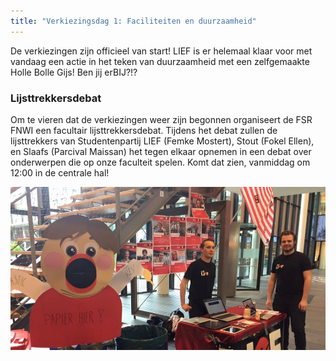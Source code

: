 ```yaml
---
title: "Verkiezingsdag 1: Faciliteiten en duurzaamheid"
---
```

De verkiezingen zijn officieel van start! LIEF is er helemaal klaar voor met vandaag een actie in het teken van duurzaamheid met een zelfgemaakte Holle Bolle Gijs! Ben jij erBIJ?!?

### Lijsttrekkersdebat

Om te vieren dat de verkiezingen weer zijn begonnen organiseert de FSR FNWI een facultair lijsttrekkersdebat. Tijdens het debat zullen de lijsttrekkers van Studentenpartij LIEF (Femke Mostert), Stout (Fokel Ellen), en Slaafs (Parcival Maissan) het tegen elkaar opnemen in een debat over onderwerpen die op onze faculteit spelen. Komt dat zien, vanmiddag om 12:00 in de centrale hal!

![](/assets/imgs/2017-dag1.jpg)
